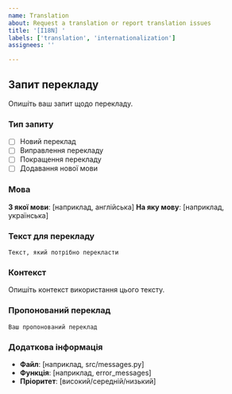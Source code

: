 ```yaml
---
name: Translation
about: Request a translation or report translation issues
title: '[I18N] '
labels: ['translation', 'internationalization']
assignees: ''

---
```


## Запит перекладу

Опишіть ваш запит щодо перекладу.

### Тип запиту

- [ ] Новий переклад
- [ ] Виправлення перекладу
- [ ] Покращення перекладу
- [ ] Додавання нової мови

### Мова

**З якої мови**: [наприклад, англійська]
**На яку мову**: [наприклад, українська]

### Текст для перекладу

```
Текст, який потрібно перекласти
```

### Контекст

Опишіть контекст використання цього тексту.

### Пропонований переклад

```
Ваш пропонований переклад
```

### Додаткова інформація

- **Файл**: [наприклад, src/messages.py]
- **Функція**: [наприклад, error_messages]
- **Пріоритет**: [високий/середній/низький]
